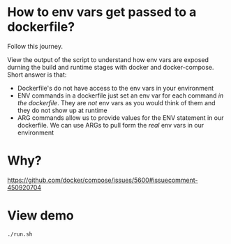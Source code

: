 # How to env vars get passed to a dockerfile? 
Follow this journey. 

View the output of the script to understand how env vars are exposed durning the build and runtime stages with docker and docker-compose. Short answer is that:

- Dockerfile's do not have access to the env vars in your environment
- ENV commands in a dockerfile just set an env var for each command _in the dockerfile_. They are *not* env vars as you would think of them and they do not show up at runtime
- ARG commands allow us to provide values for the ENV statement in our dockerfile. We can use ARGs to pull form the *real* env vars in our environment

# Why?
https://github.com/docker/compose/issues/5600#issuecomment-450920704

# View demo
```bash
./run.sh
```